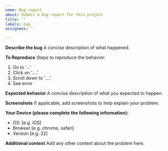 ```yaml
---
name: Bug report
about: Submit a bug report for this project
title: ''
labels: bug
assignees: ''

---
```


**Describe the bug**
A concise description of what happened.

**To Reproduce**
Steps to reproduce the behavior:
1. Go to '...'
2. Click on '....'
3. Scroll down to '....'
4. See error

**Expected behavior**
A concise description of what you expected to happen.

**Screenshots**
If applicable, add screenshots to help explain your problem.

**Your Device (please complete the following information):**
 - OS: [e.g. iOS]
 - Browser [e.g. chrome, safari]
 - Version [e.g. 22]

**Additional context**
Add any other context about the problem here.
